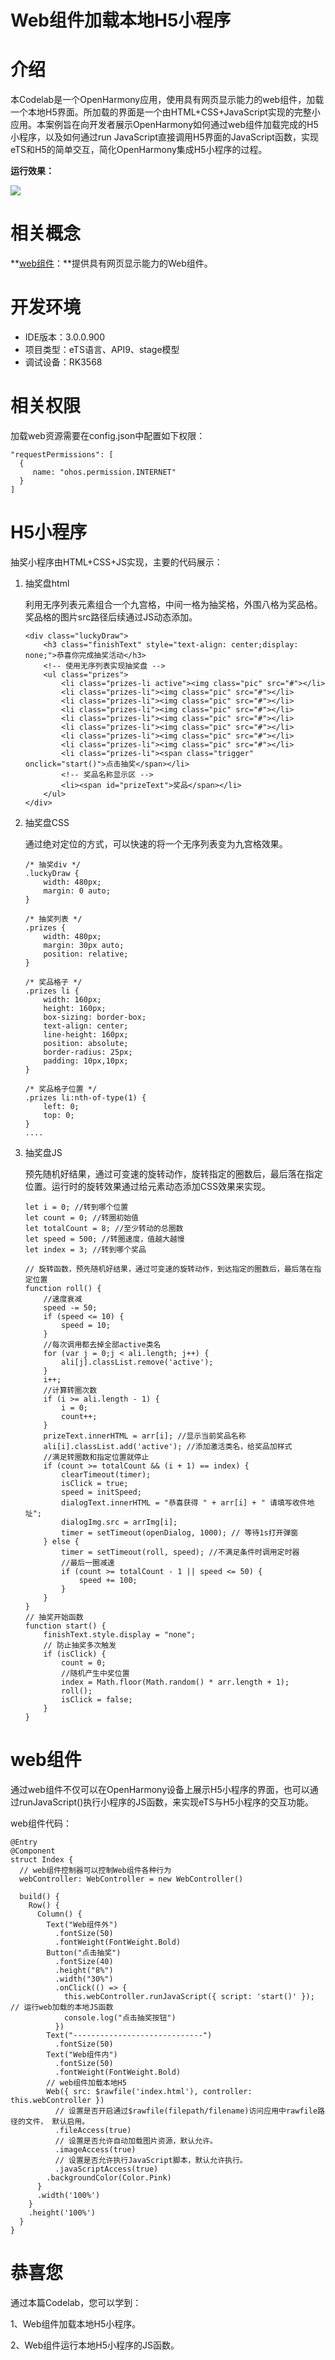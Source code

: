 # Web组件加载本地H5小程序

# 介绍

本Codelab是一个OpenHarmony应用，使用具有网页显示能力的web组件，加载一个本地H5界面。所加载的界面是一个由HTML+CSS+JavaScript实现的完整小应用。本案例旨在向开发者展示OpenHarmony如何通过web组件加载完成的H5小程序，以及如何通过run JavaScript直接调用H5界面的JavaScript函数，实现eTS和H5的简单交互，简化OpenHarmony集成H5小程序的过程。

**运行效果：**

![](figures/GIF-2022-5-6-17-53-58.gif)

# 相关概念

**[web组件](https://gitee.com/openharmony/docs/blob/master/zh-cn/application-dev/reference/arkui-ts/ts-basic-components-web.md#loadurl)：**提供具有网页显示能力的Web组件。

# 开发环境

-   IDE版本：3.0.0.900
-   项目类型：eTS语言、API9、stage模型
-   调试设备：RK3568

# 相关权限

加载web资源需要在config.json中配置如下权限：

```
"requestPermissions": [
  {
     name: "ohos.permission.INTERNET"
  }
]
```

# H5小程序

抽奖小程序由HTML+CSS+JS实现，主要的代码展示：

1.  抽奖盘html

    利用无序列表元素组合一个九宫格，中间一格为抽奖格，外围八格为奖品格。奖品格的图片src路径后续通过JS动态添加。

    ```
    <div class="luckyDraw">
        <h3 class="finishText" style="text-align: center;display: none;">恭喜你完成抽奖活动</h3>
        <!-- 使用无序列表实现抽奖盘 -->
        <ul class="prizes">
            <li class="prizes-li active"><img class="pic" src="#"></li>
            <li class="prizes-li"><img class="pic" src="#"></li>
            <li class="prizes-li"><img class="pic" src="#"></li>
            <li class="prizes-li"><img class="pic" src="#"></li>
            <li class="prizes-li"><img class="pic" src="#"></li>
            <li class="prizes-li"><img class="pic" src="#"></li>
            <li class="prizes-li"><img class="pic" src="#"></li>
            <li class="prizes-li"><img class="pic" src="#"></li>
            <li class="prizes-li"><span class="trigger" onclick="start()">点击抽奖</span></li>
            <!-- 奖品名称显示区 -->
            <li><span id="prizeText">奖品</span></li>
        </ul>
    </div>
    ```

2.  抽奖盘CSS

    通过绝对定位的方式，可以快速的将一个无序列表变为九宫格效果。

    ```
    /* 抽奖div */
    .luckyDraw {
        width: 480px;
        margin: 0 auto;
    }
    
    /* 抽奖列表 */
    .prizes {
        width: 480px;
        margin: 30px auto;
        position: relative;
    }
    
    /* 奖品格子 */
    .prizes li {
        width: 160px;
        height: 160px;
        box-sizing: border-box;
        text-align: center;
        line-height: 160px;
        position: absolute;
        border-radius: 25px;
        padding: 10px,10px;
    }
    
    /* 奖品格子位置 */
    .prizes li:nth-of-type(1) {
        left: 0;
        top: 0;
    }
    ....
    ```

3.  抽奖盘JS

    预先随机好结果，通过可变速的旋转动作，旋转指定的圈数后，最后落在指定位置。运行时的旋转效果通过给元素动态添加CSS效果来实现。

    ```
    let i = 0; //转到哪个位置
    let count = 0; //转圈初始值
    let totalCount = 8; //至少转动的总圈数
    let speed = 500; //转圈速度，值越大越慢
    let index = 3; //转到哪个奖品
    
    // 旋转函数，预先随机好结果，通过可变速的旋转动作，到达指定的圈数后，最后落在指定位置
    function roll() {
        //速度衰减
        speed -= 50;
        if (speed <= 10) {
            speed = 10;
        }
        //每次调用都去掉全部active类名
        for (var j = 0;j < ali.length; j++) {
            ali[j].classList.remove('active');
        }
        i++;
        //计算转圈次数
        if (i >= ali.length - 1) {
            i = 0;
            count++;
        }
        prizeText.innerHTML = arr[i]; //显示当前奖品名称
        ali[i].classList.add('active'); //添加激活类名，给奖品加样式
        //满足转圈数和指定位置就停止
        if (count >= totalCount && (i + 1) == index) {
            clearTimeout(timer);
            isClick = true;
            speed = initSpeed;
            dialogText.innerHTML = "恭喜获得 " + arr[i] + " 请填写收件地址";
            dialogImg.src = arrImg[i];
            timer = setTimeout(openDialog, 1000); // 等待1s打开弹窗
        } else {
            timer = setTimeout(roll, speed); //不满足条件时调用定时器
            //最后一圈减速
            if (count >= totalCount - 1 || speed <= 50) {
                speed += 100;
            }
        }
    }
    // 抽奖开始函数
    function start() {
        finishText.style.display = "none";
        // 防止抽奖多次触发
        if (isClick) {
            count = 0;
            //随机产生中奖位置
            index = Math.floor(Math.random() * arr.length + 1);
            roll();
            isClick = false;
        }
    }
    ```

# web组件

通过web组件不仅可以在OpenHarmony设备上展示H5小程序的界面，也可以通过runJavaScript\(\)执行小程序的JS函数，来实现eTS与H5小程序的交互功能。

web组件代码：

```
@Entry
@Component
struct Index {
  // web组件控制器可以控制Web组件各种行为
  webController: WebController = new WebController()

  build() {
    Row() {
      Column() {
        Text("Web组件外")
          .fontSize(50)
          .fontWeight(FontWeight.Bold)
        Button("点击抽奖")
          .fontSize(40)
          .height("8%")
          .width("30%")
          .onClick(() => {
            this.webController.runJavaScript({ script: 'start()' }); // 运行web加载的本地JS函数
            console.log("点击抽奖按钮")
          })
        Text("-----------------------------")
          .fontSize(50)
        Text("Web组件内")
          .fontSize(50)
          .fontWeight(FontWeight.Bold)
        // web组件加载本地H5
        Web({ src: $rawfile('index.html'), controller: this.webController })
          // 设置是否开启通过$rawfile(filepath/filename)访问应用中rawfile路径的文件， 默认启用。
          .fileAccess(true)
          // 设置是否允许自动加载图片资源，默认允许。
          .imageAccess(true)
          // 设置是否允许执行JavaScript脚本，默认允许执行。
          .javaScriptAccess(true)
        .backgroundColor(Color.Pink)
      }
      .width('100%')
    }
    .height('100%')
  }
}
```

# 恭喜您

通过本篇Codelab，您可以学到：

1、Web组件加载本地H5小程序。

2、Web组件运行本地H5小程序的JS函数。